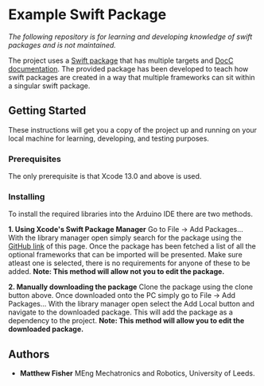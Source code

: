 # Example Swift Package
*The following repository is for learning and developing knowledge of swift packages and is not maintained.*

The project uses a [Swift package](https://developer.apple.com/documentation/swift_packages) that has multiple targets and [DocC documentation](https://developer.apple.com/documentation/docc). The provided package has been developed to teach how swift packages are created in a way that multiple frameworks can sit within a singular swift package.

## Getting Started

These instructions will get you a copy of the project up and running on your local machine for learning, developing, and testing purposes.

### Prerequisites

The only prerequisite is that Xcode 13.0 and above is used.

### Installing

To install the required libraries into the Arduino IDE there are two methods.

**1. Using Xcode's Swift Package Manager**
Go to File -> Add Packages... With the library manager open simply search for the package using the [GitHub link](https://github.com/MatthewTHFisher/ExampleSwiftPackage) of this page. Once the package has been fetched a list of all the optional frameworks that can be imported will be presented. Make sure atleast one is selected, there is no requirements for anyone of these to be added.
**Note: This method will allow not you to edit the package.**
   
**2. Manually downloading the package**
Clone the package using the clone button above. Once downloaded onto the PC simply go to File -> Add Packages... With the library manager open select the Add Local button and navigate to the downloaded package. This will add the package as a dependency to the project.
**Note: This method will allow you to edit the downloaded package.**

## Authors

* **Matthew Fisher** MEng Mechatronics and Robotics, University of Leeds.
